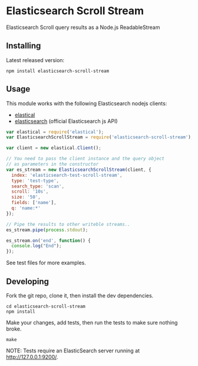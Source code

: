 
Elasticsearch Scroll Stream
============================

Elasticsearch Scroll query results as a Node.js ReadableStream


Installing
----------

Latest released version:

    npm install elasticsearch-scroll-stream


Usage
-------
This module works with the following Elasticsearch nodejs clients:

 - [elastical](https://www.npmjs.org/package/elastical)
 - [elasticsearch](https://www.npmjs.org/package/elasticsearch) (official Elasticsearch js API)


```js
var elastical = require('elastical');
var ElasticsearchScrollStream = require('elasticsearch-scroll-stream');

var client = new elastical.Client();

// You need to pass the client instance and the query object
// as parameters in the constructor
var es_stream = new ElasticsearchScrollStream(client, {
  index: 'elasticsearch-test-scroll-stream',
  type: 'test-type',
  search_type: 'scan',
  scroll: '10s',
  size: '50',
  fields: ['name'],
  q: 'name:*'
});

// Pipe the results to other writeble streams..
es_stream.pipe(process.stdout);

es_stream.on('end', function() {
  console.log("End");
});

```

See test files for more examples.


Developing
----------

Fork the git repo, clone it, then install the dev dependencies.

    cd elasticsearch-scroll-stream
    npm install

Make your changes, add tests, then run the tests to make sure nothing broke.

    make

NOTE: Tests require an ElasticSearch server running at http://127.0.0.1:9200/.


